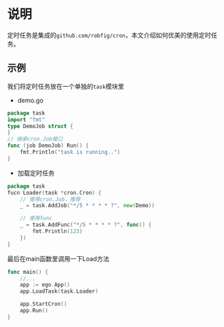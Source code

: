 # 说明
定时任务是集成的`github.com/robfig/cron`，本文介绍如何优美的使用定时任务。

## 示例
我们将定时任务放在一个单独的`task`模块里

- demo.go
```go
package task
import "fmt"
type DemoJob struct {
}
// 继承cron.Job接口
func (job DemoJob) Run() {
	fmt.Println("task is running..")
}
```

- 加载定时任务
```go
package task
fucn Loader(task *cron.Cron) {
    // 使用cron.Job，推荐
    _ = task.AddJob("*/5 * * * * ?", new(Demo))

    // 使用func
    _ = task.AddFunc("*/5 * * * * ?", func() {
		fmt.Println(123)
	})
}
```

最后在main函数里调用一下Load方法
```go
func main() {
    //...
    app := ego.App()
    app.LoadTask(task.Loader)

    app.StartCron()
    app.Run()
}
```
